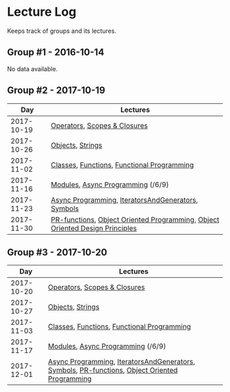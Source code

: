 # Lecture Log

Keeps track of groups and its lectures.

## Group #1 - 2016-10-14

No data available.

## Group #2 - 2017-10-19

| Day | Lectures |
| -- | -- |
| 2017-10-19 | [Operators], [Scopes & Closures] |
| 2017-10-26 | [Objects], [Strings] |
| 2017-11-02 | [Classes], [Functions], [Functional Programming] |
| 2017-11-16 | [Modules], [Async Programming] (/6/9) |
| 2017-11-23 | [Async Programming], [IteratorsAndGenerators], [Symbols] |
| 2017-11-30 | [PR-functions], [Object Oriented Programming], [Object Oriented Design Principles] |

## Group #3 - 2017-10-20

| Day | Lectures |
| -- | -- |
| 2017-10-20 | [Operators], [Scopes & Closures] |
| 2017-10-27 | [Objects], [Strings] |
| 2017-11-03 | [Classes], [Functions], [Functional Programming] |
| 2017-11-17 | [Modules], [Async Programming] (/6/9) |
| 2017-12-01 | [Async Programming], [IteratorsAndGenerators], [Symbols], [PR-functions], [Object Oriented Programming] |

[PR-functions]:https://github.com/we-learn-js/js-training-practice/pull/85
[Operators]:https://js-training.now.sh/slides/Operators.md
[Scopes & Closures]:https://js-training.now.sh/slides/ScopesAndClosures.md
[Objects]:https://js-training.now.sh/slides/Objects.md
[Strings]:https://js-training.now.sh/slides/Strings.md
[Symbols]:https://js-training.now.sh/slides/Symbols.md
[Functions]:https://js-training.now.sh/slides/Functions.md
[Functional Programming]:https://js-training.now.sh/slides/FunctionalProgramming.md
[Modules]:https://js-training.now.sh/slides/Modules.md
[Classes]:https://js-training.now.sh/slides/Classes.md
[Async Programming]:https://js-training.now.sh/slides/AsyncProgramming.md
[IteratorsAndGenerators]:https://js-training.now.sh/slides/IteratorsAndGenerators.md
[Object Oriented Programming]:https://js-training.now.sh/slides/ObjectOrientedProgramming.md
[Object Oriented Design Principles]:https://js-training.now.sh/slides/ObjectOrientedDesignPrinciples.md
[Design Patterns]:https://js-training.now.sh/slides/DesignPatterns.md
[Testing]:https://js-training.now.sh/slides/Testing.md
[Domain Driven Design]:https://js-training.now.sh/slides/DomainDrivenDesign.md
